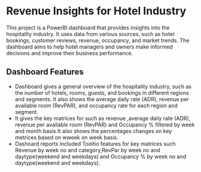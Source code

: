 # Revenue Insights for Hotel Industry
This project is a PowerBI dashboard that provides insights into the hospitality industry. It uses data from various sources, such as hotel bookings, customer reviews, revenue, occupancy, and market trends. The dashboard aims to help hotel managers and owners make informed decisions and improve their business performance.
## Dashboard Features
*  Dashboard gives a general overview of the hospitality industry, such as the number of hotels, rooms, guests, and bookings in different regions and segments. It also shows the average daily rate (ADR), revenue per available room (RevPAR), and occupancy rate for each region and segment.
* It gives the key matrices for such as  revenue ,average daily rate (ADR), revenue per available room (RevPAR) and Occupancy % filtered by week and month basis.It also shows the percentages changes on key metrices based on wweek on week basis.
* Dashoard reports included Tooltio features for key matrices such Revenue by week no and category,RevPar by week no and daytype(weekend and weekdays) and Occupancy % by week no and daytype(weekend and weekdays).
  
  
